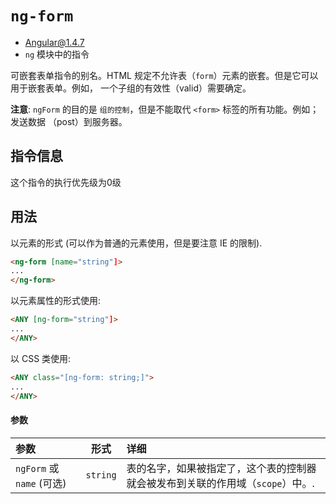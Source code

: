 # `ng-form`
- Angular@1.4.7
- `ng` 模块中的指令


可嵌套表单指令的别名。HTML 规定不允许表（`form`）元素的嵌套。但是它可以用于嵌套表单。例如，
一个子组的有效性（valid）需要确定。


**注意**: `ngForm` 的目的是 `组的控制`，但是不能取代 `<form>` 标签的所有功能。例如；发送数据
（post）到服务器。

## 指令信息

这个指令的执行优先级为0级

## 用法
以元素的形式 (可以作为普通的元素使用，但是要注意 IE 的限制).

``` html
<ng-form [name="string"]>
...
</ng-form>
```

以元素属性的形式使用:

``` html
<ANY [ng-form="string"]>
...
</ANY>
```

以 CSS 类使用:

``` html
<ANY class="[ng-form: string;]">
...
</ANY>
```

#### 参数

| 参数 | 形式 | 详细 |
|:----|:---:|:----|
|`ngForm` 或 `name` (可选)|`string`| 表的名字，如果被指定了，这个表的控制器就会被发布到关联的作用域（`scope`）中。.|
